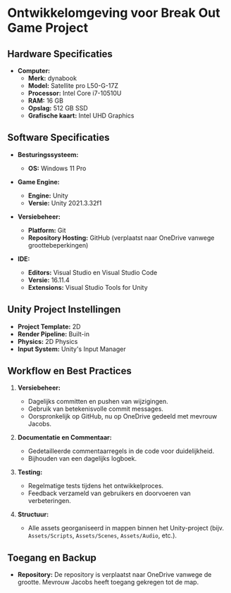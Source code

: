 # Ontwikkelomgeving voor Break Out Game Project

## Hardware Specificaties

- **Computer:**
  - **Merk:** dynabook
  - **Model:** Satellite pro L50-G-17Z
  - **Processor:** Intel Core i7-10510U
  - **RAM:** 16 GB
  - **Opslag:** 512 GB SSD
  - **Grafische kaart:** Intel UHD Graphics

## Software Specificaties

- **Besturingssysteem:**
  - **OS:** Windows 11 Pro

- **Game Engine:**
  - **Engine:** Unity
  - **Versie:** Unity 2021.3.32f1

- **Versiebeheer:**
  - **Platform:** Git
  - **Repository Hosting:** GitHub (verplaatst naar OneDrive vanwege groottebeperkingen)

- **IDE:**
  - **Editors:** Visual Studio en Visual Studio Code
  - **Versie:** 16.11.4
  - **Extensions:** Visual Studio Tools for Unity

## Unity Project Instellingen

- **Project Template:** 2D
- **Render Pipeline:** Built-in
- **Physics:** 2D Physics
- **Input System:** Unity's Input Manager

## Workflow en Best Practices

1. **Versiebeheer:**
   - Dagelijks committen en pushen van wijzigingen.
   - Gebruik van betekenisvolle commit messages.
   - Oorspronkelijk op GitHub, nu op OneDrive gedeeld met mevrouw Jacobs.

2. **Documentatie en Commentaar:**
   - Gedetailleerde commentaarregels in de code voor duidelijkheid.
   - Bijhouden van een dagelijks logboek.

3. **Testing:**
   - Regelmatige tests tijdens het ontwikkelproces.
   - Feedback verzameld van gebruikers en doorvoeren van verbeteringen.

4. **Structuur:**
   - Alle assets georganiseerd in mappen binnen het Unity-project (bijv. `Assets/Scripts`, `Assets/Scenes`, `Assets/Audio`, etc.).

## Toegang en Backup

- **Repository:** De repository is verplaatst naar OneDrive vanwege de grootte. Mevrouw Jacobs heeft toegang gekregen tot de map.